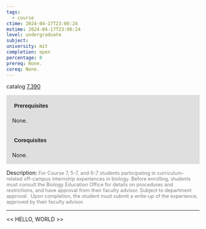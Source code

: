 ```yaml
---
tags:
  - course
ctime: 2024-04-17T23:06:24
mstime: 2024-04-17T23:06:24
level: undergraduate
subject: 
university: mit
completion: open
percentage: 0
prereq: None.
coreq: None.
---
```


catalog [7.390](http://student.mit.edu/catalog/m7a.html#7.390)

<span style="display: block; padding: 15px; background-color: rgb(100, 100, 100, 0.2);"><font id="m_prereq3615_0" style="display: block; font-family: Arial, sans-serif; font-weight: bold; padding: 5px">Prerequisites</font><br><span id="prereq3615_0">None.</span></span>
<span style="display: block; padding: 15px; background-color: rgb(100, 100, 100, 0.2);"><font id="m_coreq3615_0" style="display: block; font-family: Arial, sans-serif; font-weight: bold; padding: 5px">Corequisites</font><br><span id="coreq3615_0">None.</span></span>

<font style="">Description:</font>
<font style="color: grey; font-size: 0.8rem;">For Course 7, 5-7, and 6-7 students participating in curriculum-related off-campus internship experiences in biology. Before enrolling, students must consult the Biology Education Office for details on procedures and restrictions, and have approval from their faculty advisor. Subject to department approval.  Upon completion, the student must submit a write-up of the experience, approved by their faculty advisor.</font>



---

<< HELLO, WORLD >>

